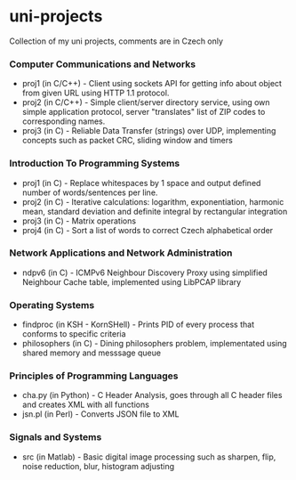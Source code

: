 # uni-projects
Collection of my uni projects, comments are in Czech only

### Computer Communications and Networks
- proj1 (in C/C++) - Client using sockets API for getting info about object from given URL using HTTP 1.1 protocol.
- proj2 (in C/C++) - Simple client/server directory service, using own simple application protocol, server "translates" list of ZIP codes to corresponding names.
- proj3 (in C) - Reliable Data Transfer (strings) over UDP, implementing concepts such as packet CRC, sliding window and timers 

### Introduction To Programming Systems
- proj1 (in C) - Replace whitespaces by 1 space and output defined number of words/sentences per line.
- proj2 (in C) - Iterative calculations: logarithm, exponentiation, harmonic mean, standard deviation and definite integral by rectangular integration
- proj3 (in C) - Matrix operations
- proj4 (in C) - Sort a list of words to correct Czech alphabetical order

### Network Applications and Network Administration
- ndpv6 (in C) - ICMPv6 Neighbour Discovery Proxy using simplified Neighbour Cache table, implemented using LibPCAP library

### Operating Systems
- findproc (in KSH - KornSHell) - Prints PID of every process that conforms to specific criteria 
- philosophers (in C) - Dining philosophers problem, implementated using shared memory and messsage queue

### Principles of Programming Languages
- cha.py (in Python) - C Header Analysis, goes through all C header files and creates XML with all functions
- jsn.pl (in Perl) - Converts JSON file to XML

### Signals and Systems
- src (in Matlab) - Basic digital image processing such as sharpen, flip, noise reduction, blur, histogram adjusting

